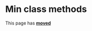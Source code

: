 # Min class methods

This page has [**moved**](https://lib-docs.delphidabbler.com/Fractions/0/API/TFraction-Min)